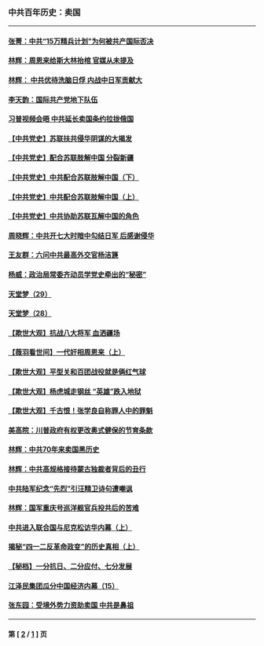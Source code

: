 ### 中共百年历史：卖国
---
#### [张菁：中共“15万精兵计划”为何被共产国际否决](../../pages/nf1176117/n13967677.md?04200430) 
#### [林辉：周恩来给斯大林抬棺 官媒从未提及](../../pages/nf1176117/n13961173.md?04200430) 
#### [林辉： 中共优待洗脑日俘 内战中日军贡献大](../../pages/nf1176117/n13624644.md?04200430) 
#### [李天韵：国际共产党地下队伍](../../pages/nf1176117/n13611808.md?04200430) 
#### [习普视频会晤 中共延长卖国条约拉拢俄国](../../pages/nf1176117/n13060971.md?04200430) 
#### [【中共党史】苏联扶共侵华阴谋的大揭发](../../pages/nf1176117/n13056050.md?04200430) 
#### [【中共党史】配合苏联肢解中国 分裂新疆](../../pages/nf1176117/n13040700.md?04200430) 
#### [【中共党史】中共配合苏联肢解中国（下）](../../pages/nf1176117/n13035660.md?04200430) 
#### [【中共党史】中共配合苏联肢解中国（上）](../../pages/nf1176117/n13030262.md?04200430) 
#### [【中共党史】中共协助苏联瓦解中国的角色](../../pages/nf1176117/n13018109.md?04200430) 
#### [周晓辉：中共开七大时暗中勾结日军 后感谢侵华](../../pages/nf1176117/n12921960.md?04200430) 
#### [王友群：六问中共最高外交官杨洁篪](../../pages/nf1176117/n12836495.md?04200430) 
#### [杨威：政治局常委齐动员学党史牵出的“秘密”](../../pages/nf1176117/n12764642.md?04200430) 
#### [天堂梦（29）](../../pages/nf1176117/n12408465.md?04200430) 
#### [天堂梦（28）](../../pages/nf1176117/n12408309.md?04200430) 
#### [【欺世大观】抗战八大将军 血洒疆场](../../pages/nf1176117/n12357044.md?04200430) 
#### [【薇羽看世间】一代奸相周恩来（上）](../../pages/nf1176117/n12401109.md?04200430) 
#### [【欺世大观】平型关和百团战役就是俩红气球](../../pages/nf1176117/n12359157.md?04200430) 
#### [【欺世大观】杨虎城走钢丝 “英雄”跌入地狱](../../pages/nf1176117/n12358840.md?04200430) 
#### [【欺世大观】千古恨！张学良自称罪人中的罪魁](../../pages/nf1176117/n12358629.md?04200430) 
#### [美高院：川普政府有权更改奥式健保的节育条款](../../pages/nf1176117/n12242171.md?04200430) 
#### [林辉：中共70年来卖国黑历史](../../pages/nf1176117/n11552181.md?04200430) 
#### [林辉：中共高规格接待蒙古独裁者背后的丑行](../../pages/nf1176117/n11225005.md?04200430) 
#### [中共陆军纪念“先烈”引汪精卫诗句遭嘲讽](../../pages/nf1176117/n11153345.md?04200430) 
#### [林辉：国军重庆号巡洋舰官兵投共后的苦难](../../pages/nf1176117/n10997801.md?04200430) 
#### [中共进入联合国与尼克松访华内幕（上）](../../pages/nf1176117/n10138788.md?04200430) 
#### [揭秘“四一二反革命政变”的历史真相（上）](../../pages/nf1176117/n9996650.md?04200430) 
#### [【秘档】一分抗日、二分应付、七分发展](../../pages/nf1176117/n9331484.md?04200430) 
#### [江泽民集团瓜分中国经济内幕（15）](../../pages/nf1176117/n9268584.md?04200430) 
#### [张东园：受境外势力资助卖国 中共是鼻祖](../../pages/nf1176117/n9272480.md?04200430) 

---
#### 第 [ [2](./2.md?04200430) / [1](./1.md?04200430) ] 页
